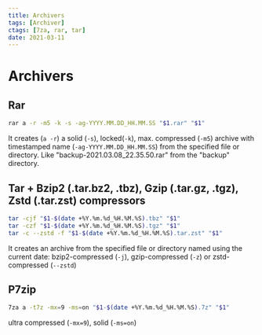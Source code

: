 ```yaml
---
title: Archivers
tags: [Archiver]
ctags: [7za, rar, tar]
date: 2021-03-11
---
```


# Archivers

## Rar

```bash
rar a -r -m5 -k -s -ag-YYYY.MM.DD_HH.MM.SS "$1.rar" "$1"
```

It creates (`a -r`) a solid (`-s`), locked(`-k`), max. compressed (`-m5`) archive with timestamped
name (`-ag-YYYY.MM.DD_HH.MM.SS`) from the specified file or directory. 
Like "backup-2021.03.08_22.35.50.rar" from the "backup" directory.

## Tar + Bzip2 (.tar.bz2, .tbz), Gzip (.tar.gz, .tgz), Zstd (.tar.zst) compressors

```bash
tar -cjf "$1-$(date +%Y.%m.%d_%H.%M.%S).tbz" "$1"
tar -czf "$1-$(date +%Y.%m.%d_%H.%M.%S).tgz" "$1"
tar -c --zstd -f "$1-$(date +%Y.%m.%d_%H.%M.%S).tar.zst" "$1"
```

It creates an archive from the specified file or directory named using the current date:
bzip2-compressed (`-j`), gzip-compressed (`-z`) or zstd-compressed (`--zstd`)

## P7zip

```bash
7za a -t7z -mx=9 -ms=on "$1-$(date +%Y.%m.%d_%H.%M.%S).7z" "$1"
```

ultra compressed (`-mx=9`), solid (`-ms=on`)
